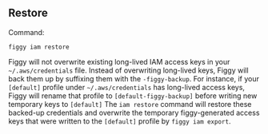 ## Restore

Command:

    figgy iam restore
    

Figgy will not overwrite existing long-lived IAM access keys in your `~/.aws/credentials` file. Instead of overwriting 
long-lived keys, Figgy will back them up by suffixing them with the `-figgy-backup`. For instance, if your `[default]`
profile under `~/.aws/credentials` has long-lived access keys, Figgy will rename that profile to `[default-figgy-backup]`
before writing new temporary keys to `[default]` The `iam restore` command will restore these backed-up 
credentials and overwrite the temporary figgy-generated access keys that were written to the `[default]` 
profile by `figgy iam export`. 